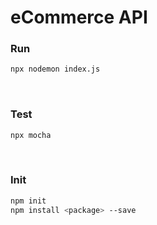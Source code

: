 # eCommerce API

### Run
```sh
npx nodemon index.js
```
<br>

### Test
```sh
npx mocha
```
<br>

### Init
```sh
npm init
npm install <package> --save
```
<br>